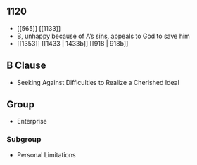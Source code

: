 ## 1120
- [[565]] [[1133]] 
- B, unhappy because of A’s sins, appeals to God to save him
- [[1353]] [[1433 | 1433b]] [[918 | 918b]] 

## B Clause
- Seeking Against Difficulties to Realize a Cherished Ideal

## Group
- Enterprise

### Subgroup
- Personal Limitations

